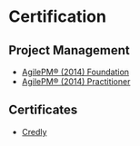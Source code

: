 # Certification

## Project Management
- [AgilePM® (2014) Foundation](https://www.credly.com/badges/df017920-3088-47e6-bc6c-57fe165d59f2) 
- [AgilePM® (2014) Practitioner](https://www.credly.com/badges/03dd85f3-a25e-4903-b64c-9b6b30f3e26a)

## Certificates 
- [Credly](https://www.credly.com/users/gawron)